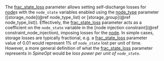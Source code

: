 The [frac\_state\_loss](@ref) parameter allows setting self-discharge losses for [node](@ref)s
with the `node_state` variables enabled using the [node\_type](@ref) parameter ([storage\_node](@ref node_type_list) or 
[storage\_group](@ref node_type_list)).
Effectively, the [frac\_state\_loss](@ref) parameter acts as a coefficient on the `node_state` variable in the
[node injection constraint](@ref constraint_node_injection), imposing losses for the [node](@ref).
In simple cases, storage losses are typically fractional,
e.g. a [frac\_state\_loss](@ref) parameter value of 0.01 would represent 1% of `node_state` lost per unit of time.
However, a more general definition of what the [frac\_state\_loss](@ref) parameter represents in *SpineOpt*
would be *loss power per unit of `node_state`*.
